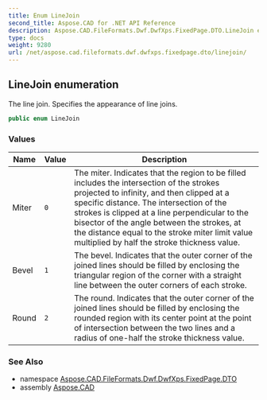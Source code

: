 ```yaml
---
title: Enum LineJoin
second_title: Aspose.CAD for .NET API Reference
description: Aspose.CAD.FileFormats.Dwf.DwfXps.FixedPage.DTO.LineJoin enum. The line join. Specifies the appearance of line joins
type: docs
weight: 9280
url: /net/aspose.cad.fileformats.dwf.dwfxps.fixedpage.dto/linejoin/
---
```

## LineJoin enumeration

The line join. Specifies the appearance of line joins.

```csharp
public enum LineJoin
```

### Values

| Name | Value | Description |
| --- | --- | --- |
| Miter | `0` | The miter. Indicates that the region to be filled includes the intersection of the strokes projected to infinity, and then clipped at a specific distance. The intersection of the strokes is clipped at a line perpendicular to the bisector of the angle between the strokes, at the distance equal to the stroke miter limit value multiplied by half the stroke thickness value. |
| Bevel | `1` | The bevel. Indicates that the outer corner of the joined lines should be filled by enclosing the triangular region of the corner with a straight line between the outer corners of each stroke. |
| Round | `2` | The round. Indicates that the outer corner of the joined lines should be filled by enclosing the rounded region with its center point at the point of intersection between the two lines and a radius of one-half the stroke thickness value. |

### See Also

* namespace [Aspose.CAD.FileFormats.Dwf.DwfXps.FixedPage.DTO](../../aspose.cad.fileformats.dwf.dwfxps.fixedpage.dto/)
* assembly [Aspose.CAD](../../)


